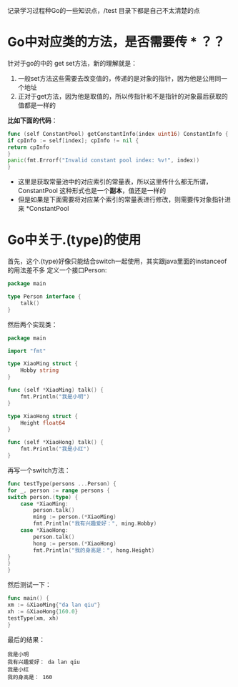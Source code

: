 记录学习过程种Go的一些知识点，/test 目录下都是自己不太清楚的点

# Go中对应类的方法，是否需要传 * ？？

针对于go的中的 get set方法，新的理解就是：

1. 一般set方法这些需要去改变值的，传递的是对象的指针，因为他是公用同一个地址
2. 正对于get方法，因为他是取值的，所以传指针和不是指针的对象最后获取的值都是一样的

**比如下面的代码**：

```go
func (self ConstantPool) getConstantInfo(index uint16) ConstantInfo {
if cpInfo := self[index]; cpInfo != nil {
return cpInfo
}
panic(fmt.Errorf("Invalid constant pool index: %v!", index))
}
```

- 这里是获取常量池中的对应索引的常量表，所以这里传什么都无所谓，ConstantPool 这种形式也是一个**副本**，值还是一样的
- 但是如果是下面需要将对应某个索引的常量表进行修改，则需要传对象指针进来 *ConstantPool

# Go中关于.(type)的使用

首先，这个.(type)好像只能结合switch一起使用，其实跟java里面的instanceof的用法差不多 定义一个接口Person:

```go
package main

type Person interface {
	talk()
}
```

然后两个实现类：

```go
package main

import "fmt"

type XiaoMing struct {
	Hobby string
}

func (self *XiaoMing) talk() {
	fmt.Println("我是小明")
}

type XiaoHong struct {
	Height float64
}

func (self *XiaoHong) talk() {
	fmt.Println("我是小红")
}
```

再写一个switch方法：

```go
func testType(persons ...Person) {
for _, person := range persons {
switch person.(type) {
    case *XiaoMing:
        person.talk()
        ming := person.(*XiaoMing)
        fmt.Println("我有兴趣爱好：", ming.Hobby)
    case *XiaoHong:
        person.talk()
        hong := person.(*XiaoHong)
        fmt.Println("我的身高是：", hong.Height)
}
}
}
```

然后测试一下：

```go
func main() {
xm := &XiaoMing{"da lan qiu"}
xh := &XiaoHong{160.0}
testType(xm, xh)
}
```

最后的结果：

```text
我是小明
我有兴趣爱好： da lan qiu
我是小红
我的身高是： 160
```
